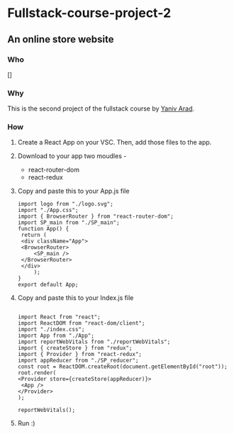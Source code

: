 # Fullstack-course-project-2

## An online store website


### Who

[]

### Why

This is the second project of the fullstack course by [Yaniv Arad](https://www.yaniv-arad.com/fullstack/).

### How

1. Create a React App on your VSC.
   Then, add those files to the app.
2. Download to your app two moudles -

   - react-router-dom
   - react-redux

3. Copy and paste this to your App.js file

   ```
   import logo from "./logo.svg";
   import "./App.css";
   import { BrowserRouter } from "react-router-dom";
   import SP_main from "./SP_main";
   function App() {
    return (
    <div className="App">
    <BrowserRouter>
        <SP_main />
    </BrowserRouter>
    </div>
        );
   }
   export default App;
   ```

4. Copy and paste this to your Index.js file

   ```

   import React from "react";
   import ReactDOM from "react-dom/client";
   import "./index.css";
   import App from "./App";
   import reportWebVitals from "./reportWebVitals";
   import { createStore } from "redux";
   import { Provider } from "react-redux";
   import appReducer from "./SP_reducer";
   const root = ReactDOM.createRoot(document.getElementById("root"));
   root.render(
   <Provider store={createStore(appReducer)}>
    <App />
   </Provider>
   );

   reportWebVitals();
   ```

5. Run :)
